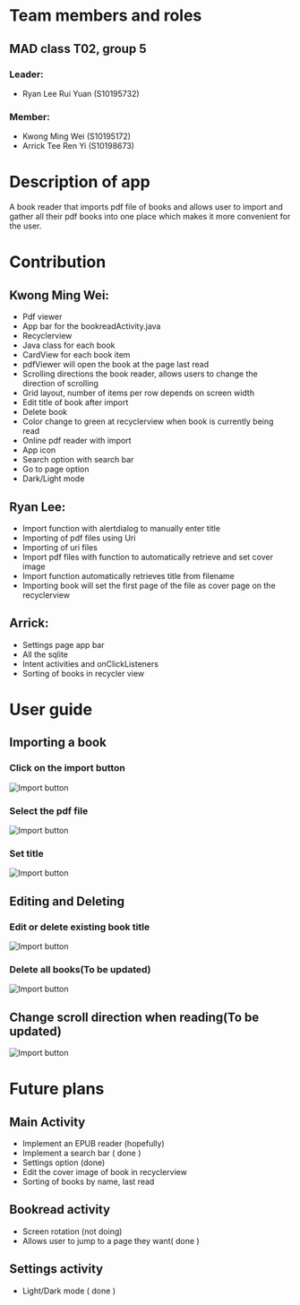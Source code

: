 # Team members and roles
## MAD class T02, group 5
### Leader: 
* Ryan Lee Rui Yuan (S10195732)
### Member: 
* Kwong Ming Wei (S10195172)
* Arrick Tee Ren Yi (S10198673)

# Description of app

A book reader that imports pdf file of books and allows user to import and gather all their pdf books into one place which makes it more convenient for the user. 

# Contribution

## Kwong Ming Wei: 
* Pdf viewer
* App bar for the bookreadActivity.java
* Recyclerview
* Java class for each book
* CardView for each book item
* pdfViewer will open the book at the page last read
* Scrolling directions the book reader, allows users to change the direction of scrolling
* Grid layout, number of items per row depends on screen width
* Edit title of book after import
* Delete book
* Color change to green at recyclerview when book is currently being read
* Online pdf reader with import
* App icon
* Search option with search bar
* Go to page option
* Dark/Light mode

## Ryan Lee:
* Import function with alertdialog to manually enter title
* Importing of pdf files using Uri
* Importing of uri files
* Import pdf files with function to automatically retrieve and set cover image
* Import function automatically retrieves title from filename
* Importing book will set the first page of the file as cover page on the recyclerview

## Arrick:
* Settings page app bar
* All the sqlite
* Intent activities and onClickListeners
* Sorting of books in recycler view

# User guide

## Importing a book
### Click on the import button
![Import button](https://i.imgur.com/dAQ1rRh.jpg)

### Select the pdf file
![Import button](https://i.imgur.com/JS9yrRk.jpg)

### Set title
![Import button](https://i.imgur.com/aN2KtBH.jpg)

## Editing and Deleting
### Edit or delete existing book title
![Import button](https://i.imgur.com/WOUft9m.jpg)
### Delete all books(To be updated)
![Import button]()

## Change scroll direction when reading(To be updated)
![Import button]()

# Future plans
## Main Activity
* Implement an EPUB reader (hopefully)
* Implement a search bar ( done )
* Settings option (done)
* Edit the cover image of book in recyclerview
* Sorting of books by name, last read

## Bookread activity
* Screen rotation (not doing)
* Allows user to jump to a page they want( done )

## Settings activity
* Light/Dark mode ( done )

